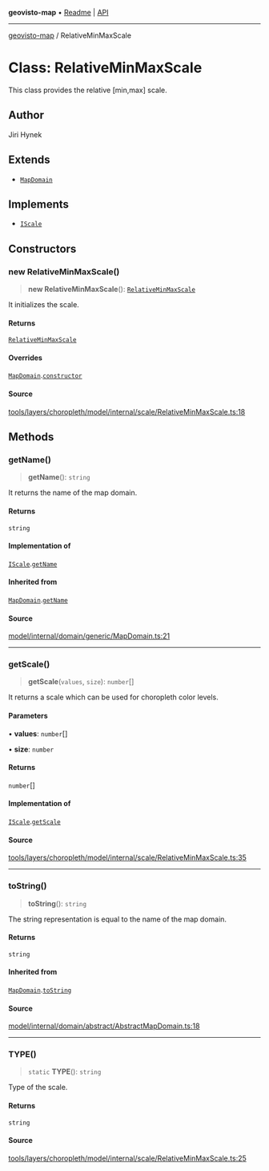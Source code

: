 **geovisto-map** • [Readme](../README.md) \| [API](../globals.md)

***

[geovisto-map](../README.md) / RelativeMinMaxScale

# Class: RelativeMinMaxScale

This class provides the relative [min,max] scale.

## Author

Jiri Hynek

## Extends

- [`MapDomain`](MapDomain.md)

## Implements

- [`IScale`](../interfaces/IScale.md)

## Constructors

### new RelativeMinMaxScale()

> **new RelativeMinMaxScale**(): [`RelativeMinMaxScale`](RelativeMinMaxScale.md)

It initializes the scale.

#### Returns

[`RelativeMinMaxScale`](RelativeMinMaxScale.md)

#### Overrides

[`MapDomain`](MapDomain.md).[`constructor`](MapDomain.md#constructors)

#### Source

[tools/layers/choropleth/model/internal/scale/RelativeMinMaxScale.ts:18](https://github.com/geovisto/geovisto-map/blob/5ee2cb5d45c19062fc8fc6beefa2848c076518b6/src/tools/layers/choropleth/model/internal/scale/RelativeMinMaxScale.ts#L18)

## Methods

### getName()

> **getName**(): `string`

It returns the name of the map domain.

#### Returns

`string`

#### Implementation of

[`IScale`](../interfaces/IScale.md).[`getName`](../interfaces/IScale.md#getname)

#### Inherited from

[`MapDomain`](MapDomain.md).[`getName`](MapDomain.md#getname)

#### Source

[model/internal/domain/generic/MapDomain.ts:21](https://github.com/geovisto/geovisto-map/blob/5ee2cb5d45c19062fc8fc6beefa2848c076518b6/src/model/internal/domain/generic/MapDomain.ts#L21)

***

### getScale()

> **getScale**(`values`, `size`): `number`[]

It returns a scale which can be used for choropleth color levels.

#### Parameters

• **values**: `number`[]

• **size**: `number`

#### Returns

`number`[]

#### Implementation of

[`IScale`](../interfaces/IScale.md).[`getScale`](../interfaces/IScale.md#getscale)

#### Source

[tools/layers/choropleth/model/internal/scale/RelativeMinMaxScale.ts:35](https://github.com/geovisto/geovisto-map/blob/5ee2cb5d45c19062fc8fc6beefa2848c076518b6/src/tools/layers/choropleth/model/internal/scale/RelativeMinMaxScale.ts#L35)

***

### toString()

> **toString**(): `string`

The string representation is equal to the name of the map domain.

#### Returns

`string`

#### Inherited from

[`MapDomain`](MapDomain.md).[`toString`](MapDomain.md#tostring)

#### Source

[model/internal/domain/abstract/AbstractMapDomain.ts:18](https://github.com/geovisto/geovisto-map/blob/5ee2cb5d45c19062fc8fc6beefa2848c076518b6/src/model/internal/domain/abstract/AbstractMapDomain.ts#L18)

***

### TYPE()

> `static` **TYPE**(): `string`

Type of the scale.

#### Returns

`string`

#### Source

[tools/layers/choropleth/model/internal/scale/RelativeMinMaxScale.ts:25](https://github.com/geovisto/geovisto-map/blob/5ee2cb5d45c19062fc8fc6beefa2848c076518b6/src/tools/layers/choropleth/model/internal/scale/RelativeMinMaxScale.ts#L25)
